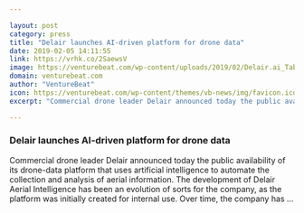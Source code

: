 ```yaml
---

layout: post
category: press
title: "Delair launches AI-driven platform for drone data"
date: 2019-02-05 14:11:55
link: https://vrhk.co/2SaewsV
image: https://venturebeat.com/wp-content/uploads/2019/02/Delair.ai_Tablet.jpg?w=1200&strip=all
domain: venturebeat.com
author: "VentureBeat"
icon: https://venturebeat.com/wp-content/themes/vb-news/img/favicon.ico
excerpt: "Commercial drone leader Delair announced today the public availability of its drone-data platform that uses artificial intelligence to automate the collection and analysis of aerial information. The development of Delair Aerial Intelligence has been an evolution of sorts for the company, as the platform was initially created for internal use. Over time, the company has …"

---
```


### Delair launches AI-driven platform for drone data

Commercial drone leader Delair announced today the public availability of its drone-data platform that uses artificial intelligence to automate the collection and analysis of aerial information. The development of Delair Aerial Intelligence has been an evolution of sorts for the company, as the platform was initially created for internal use. Over time, the company has …